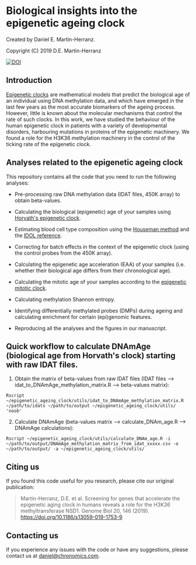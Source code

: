 # Biological insights into the epigenetic ageing clock

Created by Daniel E. Martin-Herranz.

Copyright (C) 2019 D.E. Martin-Herranz

[![DOI](https://zenodo.org/badge/DOI/10.5281/zenodo.2559588.svg)](https://doi.org/10.5281/zenodo.2559588)


## Introduction

[Epigenetic clocks](https://www.nature.com/articles/s41576-018-0004-3) are mathematical models that predict the biological age of an individual using DNA methylation data, and which have emerged in the last few years as the most accurate biomarkers of the ageing process. However, little is known about the molecular mechanisms that control the rate of such clocks. In this work, we have studied the behaviour of the human epigenetic clock in patients with a variety of developmental disorders, harbouring mutations in proteins of the epigenetic machinery. We found a role for the H3K36 methylation machinery in the control of the ticking rate of the epigenetic clock.  


## Analyses related to the epigenetic ageing clock

This repository contains all the code that you need to run the following analyses:

* Pre-processing raw DNA methylation data (IDAT files, 450K array) to obtain beta-values.

* Calculating the biological (epigenetic) age of your samples using [Horvath's epigenetic clock](https://genomebiology.biomedcentral.com/articles/10.1186/gb-2013-14-10-r115).

* Estimating blood cell type composition using the [Houseman method](https://bmcbioinformatics.biomedcentral.com/articles/10.1186/1471-2105-13-86) and the [IDOL reference](https://bmcbioinformatics.biomedcentral.com/articles/10.1186/s12859-016-0943-7). 

* Correcting for batch effects in the context of the epigenetic clock (using the control probes from the 450K array).

* Calculating the epigenetic age acceleration (EAA) of your samples (i.e. whether their biological age differs from their chronological age). 

* Calculating the mitotic age of your samples according to the [epigenetic mitotic clock](https://genomebiology.biomedcentral.com/articles/10.1186/s13059-016-1064-3).

* Calculating methylation Shannon entropy.  

* Identifying differentially methylated probes (DMPs) during ageing and calculating enrichment for certain (epi)genomic features.

* Reproducing all the analyses and the figures in our manuscript.


## Quick workflow to calculate DNAmAge (biological age from Horvath's clock) starting with raw IDAT files.

1. Obtain the matrix of beta-values from raw IDAT files (IDAT files --> idat_to_DNAmAge_methylation_matrix.R --> beta-values matrix):

`Rscript ~/epigenetic_ageing_clock/utils/idat_to_DNAmAge_methylation_matrix.R ~/path/to/idats ~/path/to/output ~/epigenetic_ageing_clock/utils/  'noob'`

2. Calculate DNAmAge (beta-values matrix --> calculate_DNAm_age.R --> DNAmAge calculations):

`Rscript ~/epigenetic_ageing_clock/utils/calculate_DNAm_age.R -i ~/path/to/output/DNAmAge_methylation_matrix_from_idat_xxxxx.csv -o ~/path/to/output/ -a ~/epigenetic_ageing_clock/utils/`


## Citing us 

If you found this code useful for you research, please cite our original publication:

> Martin-Herranz, D.E. et al. Screening for genes that accelerate the epigenetic aging clock in humans reveals a role for the H3K36 methyltransferase NSD1. Genome Biol 20, 146 (2019). https://doi.org/10.1186/s13059-019-1753-9


## Contacting us

If you experience any issues with the code or have any suggestions, please contact us at daniel@chronomics.com.


